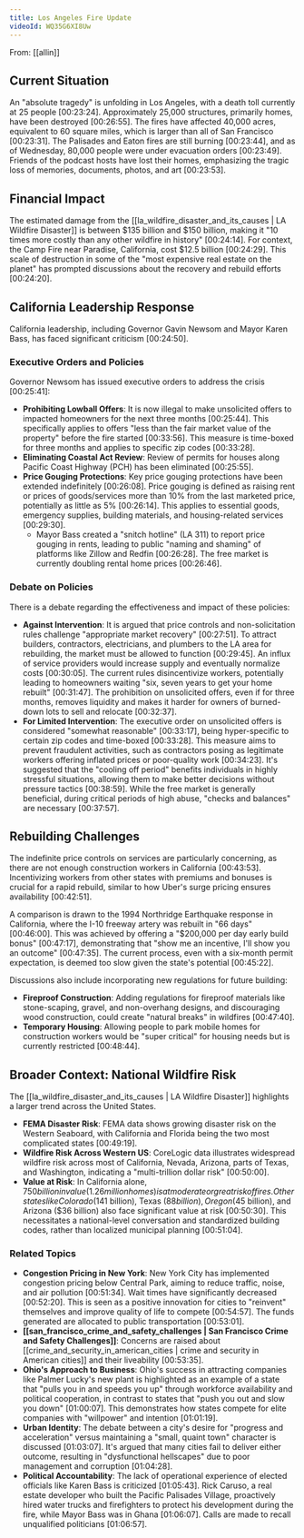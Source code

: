 ```yaml
---
title: Los Angeles Fire Update
videoId: WQ35G6XI8Uw
---
```


From: [[allin]] <br/> 

## Current Situation
An "absolute tragedy" is unfolding in Los Angeles, with a death toll currently at 25 people <a class="yt-timestamp" data-t="00:23:24">[00:23:24]</a>. Approximately 25,000 structures, primarily homes, have been destroyed <a class="yt-timestamp" data-t="00:26:55">[00:26:55]</a>. The fires have affected 40,000 acres, equivalent to 60 square miles, which is larger than all of San Francisco <a class="yt-timestamp" data-t="00:23:31">[00:23:31]</a>. The Palisades and Eaton fires are still burning <a class="yt-timestamp" data-t="00:23:44">[00:23:44]</a>, and as of Wednesday, 80,000 people were under evacuation orders <a class="yt-timestamp" data-t="00:23:49">[00:23:49]</a>. Friends of the podcast hosts have lost their homes, emphasizing the tragic loss of memories, documents, photos, and art <a class="yt-timestamp" data-t="00:23:53">[00:23:53]</a>.

## Financial Impact
The estimated damage from the [[la_wildfire_disaster_and_its_causes | LA Wildfire Disaster]] is between $135 billion and $150 billion, making it "10 times more costly than any other wildfire in history" <a class="yt-timestamp" data-t="00:24:14">[00:24:14]</a>. For context, the Camp Fire near Paradise, California, cost $12.5 billion <a class="yt-timestamp" data-t="00:24:29">[00:24:29]</a>. This scale of destruction in some of the "most expensive real estate on the planet" has prompted discussions about the recovery and rebuild efforts <a class="yt-timestamp" data-t="00:24:20">[00:24:20]</a>.

## California Leadership Response
California leadership, including Governor Gavin Newsom and Mayor Karen Bass, has faced significant criticism <a class="yt-timestamp" data-t="00:24:50">[00:24:50]</a>.

### Executive Orders and Policies
Governor Newsom has issued executive orders to address the crisis <a class="yt-timestamp" data-t="00:25:41">[00:25:41]</a>:
*   **Prohibiting Lowball Offers**: It is now illegal to make unsolicited offers to impacted homeowners for the next three months <a class="yt-timestamp" data-t="00:25:44">[00:25:44]</a>. This specifically applies to offers "less than the fair market value of the property" before the fire started <a class="yt-timestamp" data-t="00:33:56">[00:33:56]</a>. This measure is time-boxed for three months and applies to specific zip codes <a class="yt-timestamp" data-t="00:33:28">[00:33:28]</a>.
*   **Eliminating Coastal Act Review**: Review of permits for houses along Pacific Coast Highway (PCH) has been eliminated <a class="yt-timestamp" data-t="00:25:55">[00:25:55]</a>.
*   **Price Gouging Protections**: Key price gouging protections have been extended indefinitely <a class="yt-timestamp" data-t="00:26:08">[00:26:08]</a>. Price gouging is defined as raising rent or prices of goods/services more than 10% from the last marketed price, potentially as little as 5% <a class="yt-timestamp" data-t="00:26:14">[00:26:14]</a>. This applies to essential goods, emergency supplies, building materials, and housing-related services <a class="yt-timestamp" data-t="00:29:30">[00:29:30]</a>.
    *   Mayor Bass created a "snitch hotline" (LA 311) to report price gouging in rents, leading to public "naming and shaming" of platforms like Zillow and Redfin <a class="yt-timestamp" data-t="00:26:28">[00:26:28]</a>. The free market is currently doubling rental home prices <a class="yt-timestamp" data-t="00:26:46">[00:26:46]</a>.

### Debate on Policies
There is a debate regarding the effectiveness and impact of these policies:
*   **Against Intervention**: It is argued that price controls and non-solicitation rules challenge "appropriate market recovery" <a class="yt-timestamp" data-t="00:27:51">[00:27:51]</a>. To attract builders, contractors, electricians, and plumbers to the LA area for rebuilding, the market must be allowed to function <a class="yt-timestamp" data-t="00:29:45">[00:29:45]</a>. An influx of service providers would increase supply and eventually normalize costs <a class="yt-timestamp" data-t="00:30:05">[00:30:05]</a>. The current rules disincentivize workers, potentially leading to homeowners waiting "six, seven years to get your home rebuilt" <a class="yt-timestamp" data-t="00:31:47">[00:31:47]</a>. The prohibition on unsolicited offers, even if for three months, removes liquidity and makes it harder for owners of burned-down lots to sell and relocate <a class="yt-timestamp" data-t="00:32:37">[00:32:37]</a>.
*   **For Limited Intervention**: The executive order on unsolicited offers is considered "somewhat reasonable" <a class="yt-timestamp" data-t="00:33:17">[00:33:17]</a>, being hyper-specific to certain zip codes and time-boxed <a class="yt-timestamp" data-t="00:33:28">[00:33:28]</a>. This measure aims to prevent fraudulent activities, such as contractors posing as legitimate workers offering inflated prices or poor-quality work <a class="yt-timestamp" data-t="00:34:23">[00:34:23]</a>. It's suggested that the "cooling off period" benefits individuals in highly stressful situations, allowing them to make better decisions without pressure tactics <a class="yt-timestamp" data-t="00:38:59">[00:38:59]</a>. While the free market is generally beneficial, during critical periods of high abuse, "checks and balances" are necessary <a class="yt-timestamp" data-t="00:37:57">[00:37:57]</a>.

## Rebuilding Challenges
The indefinite price controls on services are particularly concerning, as there are not enough construction workers in California <a class="yt-timestamp" data-t="00:43:53">[00:43:53]</a>. Incentivizing workers from other states with premiums and bonuses is crucial for a rapid rebuild, similar to how Uber's surge pricing ensures availability <a class="yt-timestamp" data-t="00:42:51">[00:42:51]</a>.

A comparison is drawn to the 1994 Northridge Earthquake response in California, where the I-10 freeway artery was rebuilt in "66 days" <a class="yt-timestamp" data-t="00:46:00">[00:46:00]</a>. This was achieved by offering a "$200,000 per day early build bonus" <a class="yt-timestamp" data-t="00:47:17">[00:47:17]</a>, demonstrating that "show me an incentive, I'll show you an outcome" <a class="yt-timestamp" data-t="00:47:35">[00:47:35]</a>. The current process, even with a six-month permit expectation, is deemed too slow given the state's potential <a class="yt-timestamp" data-t="00:45:22">[00:45:22]</a>.

Discussions also include incorporating new regulations for future building:
*   **Fireproof Construction**: Adding regulations for fireproof materials like stone-scaping, gravel, and non-overhang designs, and discouraging wood construction, could create "natural breaks" in wildfires <a class="yt-timestamp" data-t="00:47:40">[00:47:40]</a>.
*   **Temporary Housing**: Allowing people to park mobile homes for construction workers would be "super critical" for housing needs but is currently restricted <a class="yt-timestamp" data-t="00:48:44">[00:48:44]</a>.

## Broader Context: National Wildfire Risk
The [[la_wildfire_disaster_and_its_causes | LA Wildfire Disaster]] highlights a larger trend across the United States.
*   **FEMA Disaster Risk**: FEMA data shows growing disaster risk on the Western Seaboard, with California and Florida being the two most complicated states <a class="yt-timestamp" data-t="00:49:19">[00:49:19]</a>.
*   **Wildfire Risk Across Western US**: CoreLogic data illustrates widespread wildfire risk across most of California, Nevada, Arizona, parts of Texas, and Washington, indicating a "multi-trillion dollar risk" <a class="yt-timestamp" data-t="00:50:00">[00:50:00]</a>.
*   **Value at Risk**: In California alone, $750 billion in value (1.26 million homes) is at moderate or great risk of fires. Other states like Colorado ($141 billion), Texas ($88 billion), Oregon ($45 billion), and Arizona ($36 billion) also face significant value at risk <a class="yt-timestamp" data-t="00:50:30">[00:50:30]</a>. This necessitates a national-level conversation and standardized building codes, rather than localized municipal planning <a class="yt-timestamp" data-t="00:51:04">[00:51:04]</a>.

### Related Topics
*   **Congestion Pricing in New York**: New York City has implemented congestion pricing below Central Park, aiming to reduce traffic, noise, and air pollution <a class="yt-timestamp" data-t="00:51:34">[00:51:34]</a>. Wait times have significantly decreased <a class="yt-timestamp" data-t="00:52:20">[00:52:20]</a>. This is seen as a positive innovation for cities to "reinvent" themselves and improve quality of life to compete <a class="yt-timestamp" data-t="00:54:57">[00:54:57]</a>. The funds generated are allocated to public transportation <a class="yt-timestamp" data-t="00:53:01">[00:53:01]</a>.
*   **[[san_francisco_crime_and_safety_challenges | San Francisco Crime and Safety Challenges]]**: Concerns are raised about [[crime_and_security_in_american_cities | crime and security in American cities]] and their liveability <a class="yt-timestamp" data-t="00:53:35">[00:53:35]</a>.
*   **Ohio's Approach to Business**: Ohio's success in attracting companies like Palmer Lucky's new plant is highlighted as an example of a state that "pulls you in and speeds you up" through workforce availability and political cooperation, in contrast to states that "push you out and slow you down" <a class="yt-timestamp" data-t="01:00:07">[01:00:07]</a>. This demonstrates how states compete for elite companies with "willpower" and intention <a class="yt-timestamp" data-t="01:01:19">[01:01:19]</a>.
*   **Urban Identity**: The debate between a city's desire for "progress and acceleration" versus maintaining a "small, quaint town" character is discussed <a class="yt-timestamp" data-t="01:03:07">[01:03:07]</a>. It's argued that many cities fail to deliver either outcome, resulting in "dysfunctional hellscapes" due to poor management and corruption <a class="yt-timestamp" data-t="01:04:28">[01:04:28]</a>.
*   **Political Accountability**: The lack of operational experience of elected officials like Karen Bass is criticized <a class="yt-timestamp" data-t="01:05:43">[01:05:43]</a>. Rick Caruso, a real estate developer who built the Pacific Palisades Village, proactively hired water trucks and firefighters to protect his development during the fire, while Mayor Bass was in Ghana <a class="yt-timestamp" data-t="01:06:07">[01:06:07]</a>. Calls are made to recall unqualified politicians <a class="yt-timestamp" data-t="01:06:57">[01:06:57]</a>.